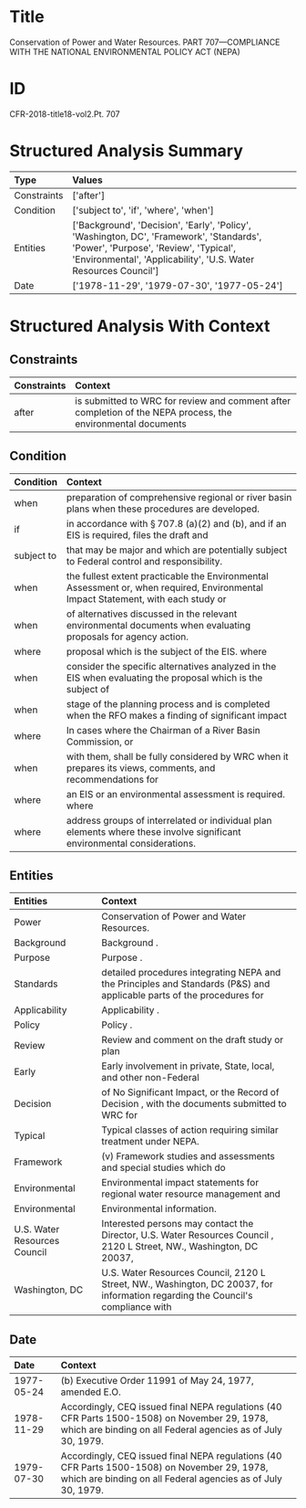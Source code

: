 # Title

 Conservation of Power and Water Resources. PART 707—COMPLIANCE WITH THE NATIONAL ENVIRONMENTAL POLICY ACT (NEPA)


# ID

 CFR-2018-title18-vol2.Pt. 707


# Structured Analysis Summary

| Type        | Values                                                                                                                                                                                               |
|:------------|:-----------------------------------------------------------------------------------------------------------------------------------------------------------------------------------------------------|
| Constraints | ['after']                                                                                                                                                                                            |
| Condition   | ['subject to', 'if', 'where', 'when']                                                                                                                                                                |
| Entities    | ['Background', 'Decision', 'Early', 'Policy', 'Washington, DC', 'Framework', 'Standards', 'Power', 'Purpose', 'Review', 'Typical', 'Environmental', 'Applicability', 'U.S. Water Resources Council'] |
| Date        | ['1978-11-29', '1979-07-30', '1977-05-24']                                                                                                                                                           |


# Structured Analysis With Context

 


## Constraints

| Constraints   | Context                                                                                                      |
|:--------------|:-------------------------------------------------------------------------------------------------------------|
| after         | is submitted to WRC for review and comment after completion of the NEPA process, the environmental documents |


## Condition

| Condition   | Context                                                                                                                           |
|:------------|:----------------------------------------------------------------------------------------------------------------------------------|
| when        | preparation of comprehensive regional or river basin plans when  these procedures are developed.                                  |
| if          | in accordance with &#167;&#8201;707.8 (a)(2) and (b), and if an EIS is required, files the draft and                              |
| subject to  | that may be major and which are potentially subject to  Federal control and responsibility.                                       |
| when        | the fullest extent practicable the Environmental Assessment or, when required, Environmental Impact Statement, with each study or |
| when        | of alternatives discussed in the relevant environmental documents when  evaluating proposals for agency action.                   |
| where       | proposal which is the subject of the EIS. where                                                                                   |
| when        | consider the specific alternatives analyzed in the EIS when evaluating the proposal which is the subject of                       |
| when        | stage of the planning process and is completed when the RFO makes a finding of significant impact                                 |
| where       | In cases  where the Chairman of a River Basin Commission, or                                                                      |
| when        | with them, shall be fully considered by WRC when it prepares its views, comments, and recommendations for                         |
| where       | an EIS or an environmental assessment is required. where                                                                          |
| where       | address groups of interrelated or individual plan elements where  these involve significant environmental considerations.         |


## Entities

| Entities                     | Context                                                                                                                         |
|:-----------------------------|:--------------------------------------------------------------------------------------------------------------------------------|
| Power                        | Conservation of  Power  and Water Resources.                                                                                    |
| Background                   | Background .                                                                                                                    |
| Purpose                      | Purpose .                                                                                                                       |
| Standards                    | detailed procedures integrating NEPA and the Principles and Standards (P&amp;S) and applicable parts of the procedures for      |
| Applicability                | Applicability .                                                                                                                 |
| Policy                       | Policy .                                                                                                                        |
| Review                       | Review and comment on the draft study or plan                                                                                   |
| Early                        | Early involvement in private, State, local, and other non-Federal                                                               |
| Decision                     | of No Significant Impact, or the Record of Decision , with the documents submitted to WRC for                                   |
| Typical                      | Typical  classes of action requiring similar treatment under NEPA.                                                              |
| Framework                    | (v)  Framework studies and assessments and special studies which do                                                             |
| Environmental                | Environmental impact statements for regional water resource management and                                                      |
| Environmental                | Environmental  information.                                                                                                     |
| U.S. Water Resources Council | Interested persons may contact the Director,  U.S. Water Resources Council , 2120 L Street, NW., Washington, DC 20037,          |
| Washington, DC               | U.S. Water Resources Council, 2120 L Street, NW., Washington, DC 20037, for information regarding the Council's compliance with |


## Date

| Date       | Context                                                                                                                                                      |
|:-----------|:-------------------------------------------------------------------------------------------------------------------------------------------------------------|
| 1977-05-24 | (b) Executive Order 11991 of May 24, 1977, amended E.O.                                                                                                      |
| 1978-11-29 | Accordingly, CEQ issued final NEPA regulations (40 CFR Parts 1500-1508) on November 29, 1978, which are binding on all Federal agencies as of July 30, 1979. |
| 1979-07-30 | Accordingly, CEQ issued final NEPA regulations (40 CFR Parts 1500-1508) on November 29, 1978, which are binding on all Federal agencies as of July 30, 1979. |


